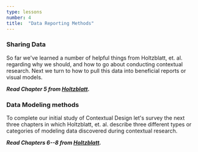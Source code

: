 ```yaml
---
type: lessons
number: 4
title:  "Data Reporting Methods"
---
```

### Sharing Data

So far we've learned a number of helpful things from Holtzblatt, et. al. regarding why we should, and how to go about conducting contextual research. Next we turn to how to pull this data into beneficial reports or visual models.

***Read Chapter 5 from [Holtzblatt][holtz].***

### Data Modeling methods

To complete our initial study of Contextual Design let's survey the next three chapters in which Holtzblatt, et. al. describe three different types or categories of modeling data discovered during contextual research.

***Read Chapters 6--8 from [Holtzblatt][holtz].***

[holtz]: http://0-proquest.safaribooksonline.com.library.cedarville.edu/book/design/9780128011362
[norman]: https://www.udacity.com/course/design101
